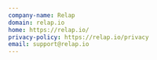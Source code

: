 ```yaml
---
company-name: Relap
domain: relap.io
home: https://relap.io/
privacy-policy: https://relap.io/privacy
email: support@relap.io
---
```




